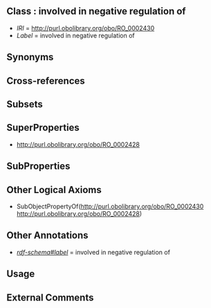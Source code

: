 
## Class : involved in negative regulation of

 * *IRI* = http://purl.obolibrary.org/obo/RO_0002430
 * *Label* = involved in negative regulation of

## Synonyms


## Cross-references


## Subsets


## SuperProperties

 * <http://purl.obolibrary.org/obo/RO_0002428>

## SubProperties


## Other Logical Axioms

 * SubObjectPropertyOf(<http://purl.obolibrary.org/obo/RO_0002430> <http://purl.obolibrary.org/obo/RO_0002428>)

## Other Annotations

 * *[rdf-schema#label](../../el/rdf-schema#label.md)* = involved in negative regulation of

## Usage


## External Comments

